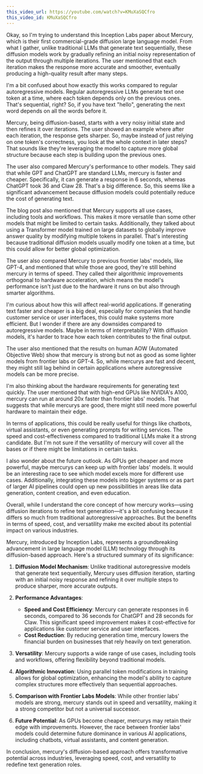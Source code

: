 ```yaml
---
this_video_url: https://youtube.com/watch?v=KMuXaSQCfro
this_video_id: KMuXaSQCfro
---
```

<think>
Okay, so I'm trying to understand this Inception Labs paper about Mercury, which is their first commercial-grade diffusion large language model. From what I gather, unlike traditional LLMs that generate text sequentially, these diffusion models work by gradually refining an initial noisy representation of the output through multiple iterations. The user mentioned that each iteration makes the response more accurate and smoother, eventually producing a high-quality result after many steps.

I'm a bit confused about how exactly this works compared to regular autoregressive models. Regular autoregressive LLMs generate text one token at a time, where each token depends only on the previous ones. That's sequential, right? So, if you have text "hello", generating the next word depends on all the words before it.

Mercury, being diffusion-based, starts with a very noisy initial state and then refines it over iterations. The user showed an example where after each iteration, the response gets sharper. So, maybe instead of just relying on one token's correctness, you look at the whole context in later steps? That sounds like they're leveraging the model to capture more global structure because each step is building upon the previous ones.

The user also compared Mercury's performance to other models. They said that while GPT and ChatGPT are standard LLMs, mercury is faster and cheaper. Specifically, it can generate a response in 6 seconds, whereas ChatGPT took 36 and Claw 28. That's a big difference. So, this seems like a significant advancement because diffusion models could potentially reduce the cost of generating text.

The blog post also mentioned that Mercury supports all use cases, including tools and workflows. This makes it more versatile than some other models that might be limited to certain tasks. Additionally, they talked about using a Transformer model trained on large datasets to globally improve answer quality by modifying multiple tokens in parallel. That's interesting because traditional diffusion models usually modify one token at a time, but this could allow for better global optimization.

The user also compared Mercury to previous frontier labs' models, like GPT-4, and mentioned that while those are good, they're still behind mercury in terms of speed. They called their algorithmic improvements orthogonal to hardware acceleration, which means the model's performance isn't just due to the hardware it runs on but also through smarter algorithms.

I'm curious about how this will affect real-world applications. If generating text faster and cheaper is a big deal, especially for companies that handle customer service or user interfaces, this could make systems more efficient. But I wonder if there are any downsides compared to autoregressive models. Maybe in terms of interpretability? With diffusion models, it's harder to trace how each token contributes to the final output.

The user also mentioned that the results on human AOW (Automated Objective Web) show that mercury is strong but not as good as some lighter models from frontier labs or GPT-4. So, while mercurys are fast and decent, they might still lag behind in certain applications where autoregressive models can be more precise.

I'm also thinking about the hardware requirements for generating text quickly. The user mentioned that with high-end GPUs like NVIDIA's A100, mercury can run at around 20x faster than frontier labs' models. That suggests that while mercurys are good, there might still need more powerful hardware to maintain their edge.

In terms of applications, this could be really useful for things like chatbots, virtual assistants, or even generating prompts for writing services. The speed and cost-effectiveness compared to traditional LLMs make it a strong candidate. But I'm not sure if the versatility of mercury will cover all the bases or if there might be limitations in certain tasks.

I also wonder about the future outlook. As GPUs get cheaper and more powerful, maybe mercurys can keep up with frontier labs' models. It would be an interesting race to see which model excels more for different use cases. Additionally, integrating these models into bigger systems or as part of larger AI pipelines could open up new possibilities in areas like data generation, content creation, and even education.

Overall, while I understand the core concept of how mercury works—using diffusion iterations to refine text generation—it's a bit confusing because it differs so much from traditional autoregressive approaches. But the benefits in terms of speed, cost, and versatility make me excited about its potential impact on various industries.
</think>

Mercury, introduced by Inception Labs, represents a groundbreaking advancement in large language model (LLM) technology through its diffusion-based approach. Here's a structured summary of its significance:

1. **Diffusion Model Mechanism**: Unlike traditional autoregressive models that generate text sequentially, Mercury uses diffusion iteration, starting with an initial noisy response and refining it over multiple steps to produce sharper, more accurate outputs.

2. **Performance Advantages**:
   - **Speed and Cost Efficiency**: Mercury can generate responses in 6 seconds, compared to 36 seconds for ChatGPT and 28 seconds for Claw. This significant speed improvement makes it cost-effective for applications like customer service and user interfaces.
   - **Cost Reduction**: By reducing generation time, mercury lowers the financial burden on businesses that rely heavily on text generation.

3. **Versatility**: Mercury supports a wide range of use cases, including tools and workflows, offering flexibility beyond traditional models.

4. **Algorithmic Innovation**: Using parallel token modifications in training allows for global optimization, enhancing the model's ability to capture complex structures more effectively than sequential approaches.

5. **Comparison with Frontier Labs Models**: While other frontier labs' models are strong, mercury stands out in speed and versatility, making it a strong competitor but not a universal successor.

6. **Future Potential**: As GPUs become cheaper, mercurys may retain their edge with improvements. However, the race between frontier labs' models could determine future dominance in various AI applications, including chatbots, virtual assistants, and content generation.

In conclusion, mercury's diffusion-based approach offers transformative potential across industries, leveraging speed, cost, and versatility to redefine text generation roles.
